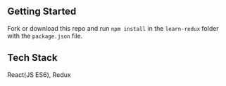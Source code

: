 ## Getting Started

Fork or download this repo and run `npm install` in the `learn-redux` folder with the `package.json` file.

## Tech Stack

React(JS ES6), Redux